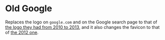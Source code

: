 # Old Google
Replaces the logo on `google.com` and on the Google search page to that of [the logo they had from 2010 to 2013](https://upload.wikimedia.org/wikipedia/commons/3/3e/Google_2011_logo.png), and it also changes the favicon to that of [the 2012 one](https://upload.wikimedia.org/wikipedia/commons/thumb/9/97/Google_Icon_%282010-2015%29.svg/512px-Google_Icon_%282010-2015%29.svg.png).
